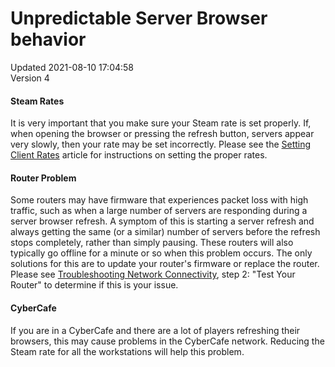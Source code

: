 # Unpredictable Server Browser behavior
Updated 2021-08-10 17:04:58  
Version 4  

#### Steam Rates
It is very important that you make sure your Steam rate is set properly. If, when opening the browser or pressing the refresh button, servers appear very slowly, then your rate may be set incorrectly. Please see the [Setting Client Rates](https://help.steampowered.com/en/faqs/view/163C-7C89-406E-2F63) article for instructions on setting the proper rates.  
  
#### Router Problem
Some routers may have firmware that experiences packet loss with high traffic, such as when a large number of servers are responding during a server browser refresh.  A symptom of this is starting a server refresh and always getting the same (or a similar) number of servers before the refresh stops completely, rather than simply pausing.  These routers will also typically go offline for a minute or so when this problem occurs.  The only solutions for this are to update your router's firmware or replace the router. Please see [Troubleshooting Network Connectivity](https://help.steampowered.com/en/faqs/view/669A-2F68-D1D1-A5EC), step 2: "Test Your Router" to determine if this is your issue.  
  
#### CyberCafe
If you are in a CyberCafe and there are a lot of players refreshing their browsers, this may cause problems in the CyberCafe network.  Reducing the Steam rate for all the workstations will help this problem.